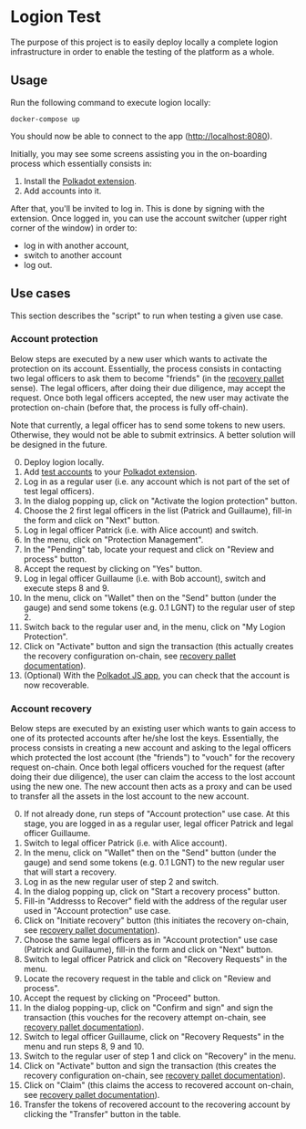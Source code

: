 # Logion Test

The purpose of this project is to easily deploy locally a complete logion infrastructure in order to enable
the testing of the platform as a whole.

## Usage

Run the following command to execute logion locally:

    docker-compose up

You should now be able to connect to the app ([http://localhost:8080](http://localhost:8080)).

Initially, you may see some screens assisting you in the on-boarding process which essentially consists in:

1. Install the [Polkadot extension](https://polkadot.js.org/extension/).
2. Add accounts into it.

After that, you'll be invited to log in. This is done by signing with the extension. Once logged in, you can use the
account switcher (upper right corner of the window) in order to:

- log in with another account,
- switch to another account
- log out.

## Use cases

This section describes the "script" to run when testing a given use case.

### Account protection

Below steps are executed by a new user which wants to activate the protection on its account. Essentially, the process consists in contacting
two legal officers to ask them to become "friends" (in the [recovery pallet](https://github.com/paritytech/substrate/blob/master/frame/recovery/src/lib.rs) sense).
The legal officers, after doing their due diligence, may accept the request. Once both legal officers accepted, the new user may activate the protection on-chain 
(before that, the process is fully off-chain).

Note that currently, a legal officer has to send some tokens to new users. Otherwise, they would not be able to submit extrinsics. A better solution will be designed in the future.

0. Deploy logion locally.
1. Add [test accounts](https://github.com/logion-network/logion-wallet#test-users) to your [Polkadot extension](https://polkadot.js.org/extension/).
2. Log in as a regular user (i.e. any account which is not part of the set of test legal officers).
3. In the dialog popping up, click on "Activate the logion protection" button.
4. Choose the 2 first legal officers in the list (Patrick and Guillaume), fill-in the form and click on "Next" button.
5. Log in legal officer Patrick (i.e. with Alice account) and switch.
6. In the menu, click on "Protection Management".
7. In the "Pending" tab, locate your request and click on "Review and process" button.
8. Accept the request by clicking on "Yes" button.
9. Log in legal officer Guillaume (i.e. with Bob account), switch and execute steps 8 and 9.
10. In the menu, click on "Wallet" then on the "Send" button (under the gauge) and send some tokens (e.g. 0.1 LGNT) to the regular user of step 2.
11. Switch back to the regular user and, in the menu, click on "My Logion Protection".
12. Click on "Activate" button and sign the transaction (this actually creates the recovery configuration on-chain,
    see [recovery pallet documentation](https://github.com/paritytech/substrate/blob/master/frame/recovery/src/lib.rs)).
13. (Optional) With the [Polkadot JS app](https://polkadot.js.org/apps), you can check that the account is now recoverable.

### Account recovery

Below steps are executed by an existing user which wants to gain access to one of its protected accounts after he/she lost the keys. Essentially, the process
consists in creating a new account and asking to the legal officers which protected the lost account (the "friends") to "vouch" for the recovery request on-chain.
Once both legal officers vouched for the request (after doing their due diligence), the user can claim the access to the lost account using the new one. The new 
account then acts as a proxy and can be used to transfer all the assets in the lost account to the new account.

0. If not already done, run steps of "Account protection" use case. At this stage, you are logged in as a regular user, legal officer Patrick and legal officer Guillaume.
1. Switch to legal officer Patrick (i.e. with Alice account).
2. In the menu, click on "Wallet" then on the "Send" button (under the gauge) and send some tokens (e.g. 0.1 LGNT) to the new regular user that will start a recovery.
3. Log in as the new regular user of step 2 and switch.
4. In the dialog popping up, click on "Start a recovery process" button.
5. Fill-in "Addresss to Recover" field with the address of the regular user used in "Account protection" use case.
6. Click on "Initiate recovery" button (this initiates the recovery on-chain,
    see [recovery pallet documentation](https://github.com/paritytech/substrate/blob/master/frame/recovery/src/lib.rs)).
7. Choose the same legal officers as in "Account protection" use case (Patrick and Guillaume), fill-in the form and click on "Next" button.
8. Switch to legal officer Patrick and click on "Recovery Requests" in the menu.
9. Locate the recovery request in the table and click on "Review and process".
10. Accept the request by clicking on "Proceed" button.
11. In the dialog popping-up, click on "Confirm and sign" and sign the transaction (this vouches for the recovery attempt on-chain,
    see [recovery pallet documentation](https://github.com/paritytech/substrate/blob/master/frame/recovery/src/lib.rs)).
12. Switch to legal officer Guillaume, click on "Recovery Requests" in the menu and run steps 8, 9 and 10.
13. Switch to the regular user of step 1 and click on "Recovery" in the menu.
14. Click on "Activate" button and sign the transaction (this creates the recovery configuration on-chain,
    see [recovery pallet documentation](https://github.com/paritytech/substrate/blob/master/frame/recovery/src/lib.rs)).
15. Click on "Claim" (this claims the access to recovered account on-chain,
    see [recovery pallet documentation](https://github.com/paritytech/substrate/blob/master/frame/recovery/src/lib.rs)).
16. Transfer the tokens of recovered account to the recovering account by clicking the "Transfer" button in the table.
